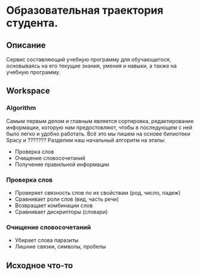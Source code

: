 # Образовательная траектория студента.

## Описание

Сервис составляющий учебную программу для обучающегося, основываясь на его текущие знания, умения и навыки, а также на учебную программу.

## Workspace

### Algorithm

Самым первым делом и главным является сортировка, редактирование информации, которую нам предостовляют, чтобы в последующем с ней было легко
и удобно работать. Всё это мы пишем на основе билиотеки Spacy и ??????? Разделим наш начальный алгоритм на  этапы:
 
- Проверка слов
- Очищение словосочетаний
- Получение правильной информации

### Проверка слов
- Проверяет связность слов по их свойствам (род, число, падеж)
- Сравнивает роли слов (вид, часть речи)
- Возвращает комбинации слов
- Сравнивает дискрипторы (словари)

### Очищение словосочетаний
- Убирает слова паразиты
- Лишние связки, символы, пробелы

## Исходное что-то
